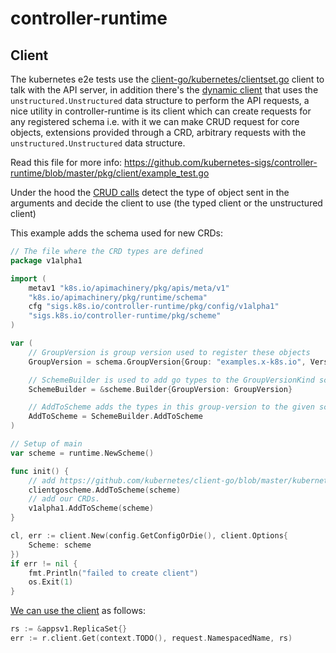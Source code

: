 # controller-runtime

## Client

The kubernetes e2e tests use the [client-go/kubernetes/clientset.go](https://github.com/kubernetes/client-go/blob/a890e7bc14d5062a2a7eb96a5286239383d5cac8/kubernetes/clientset.go#L421)
client to talk with the API server, in addition there's the [dynamic client](https://github.com/iximiuz/client-go-examples/blob/main/crud-dynamic-simple/main.go) that uses the `unstructured.Unstructured` data
structure to perform the API requests, a nice utility in controller-runtime is
its client which can create requests for any registered schema i.e. with it we can
make CRUD request for core objects, extensions provided through a CRD, arbitrary requests with the `unstructured.Unstructured`
data structure.

Read this file for more info: https://github.com/kubernetes-sigs/controller-runtime/blob/master/pkg/client/example_test.go

Under the hood the [CRUD calls](https://github.com/kubernetes-sigs/controller-runtime/blob/master/pkg/client/client.go#L181)
detect the type of object sent in the arguments and decide the client to use (the typed client or the unstructured client)

This example adds the schema used for new CRDs:

```go
// The file where the CRD types are defined
package v1alpha1

import (
	metav1 "k8s.io/apimachinery/pkg/apis/meta/v1"
	"k8s.io/apimachinery/pkg/runtime/schema"
	cfg "sigs.k8s.io/controller-runtime/pkg/config/v1alpha1"
	"sigs.k8s.io/controller-runtime/pkg/scheme"
)

var (
	// GroupVersion is group version used to register these objects
	GroupVersion = schema.GroupVersion{Group: "examples.x-k8s.io", Version: "v1alpha1"}

	// SchemeBuilder is used to add go types to the GroupVersionKind scheme
	SchemeBuilder = &scheme.Builder{GroupVersion: GroupVersion}

	// AddToScheme adds the types in this group-version to the given scheme.
	AddToScheme = SchemeBuilder.AddToScheme
)
```

```go
// Setup of main
var scheme = runtime.NewScheme()

func init() {
	// add https://github.com/kubernetes/client-go/blob/master/kubernetes/clientset.go#L421.
	clientgoscheme.AddToScheme(scheme)
	// add our CRDs.
	v1alpha1.AddToScheme(scheme)
}

cl, err := client.New(config.GetConfigOrDie(), client.Options{
	Scheme: scheme
})
if err != nil {
	fmt.Println("failed to create client")
	os.Exit(1)
}
```

[We can use the client](https://github.com/kubernetes-sigs/controller-runtime/blob/master/examples/configfile/custom/controller.go) as follows:

```go
rs := &appsv1.ReplicaSet{}
err := r.client.Get(context.TODO(), request.NamespacedName, rs)
```
